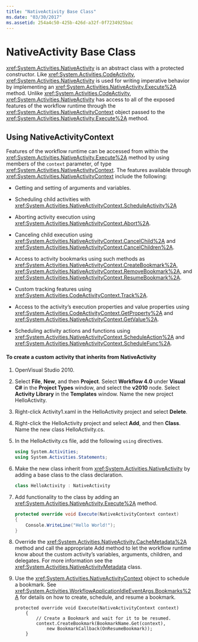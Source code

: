 ```yaml
---
title: "NativeActivity Base Class"
ms.date: "03/30/2017"
ms.assetid: 254a4c50-425b-426d-a32f-0f7234925bac
---
```

# NativeActivity Base Class
<xref:System.Activities.NativeActivity> is an abstract class with a protected constructor. Like <xref:System.Activities.CodeActivity>, <xref:System.Activities.NativeActivity> is used for writing imperative behavior by implementing an <xref:System.Activities.NativeActivity.Execute%2A> method. Unlike <xref:System.Activities.CodeActivity>, <xref:System.Activities.NativeActivity> has access to all of the exposed features of the workflow runtime through the <xref:System.Activities.NativeActivityContext> object passed to the <xref:System.Activities.NativeActivity.Execute%2A> method.

## Using NativeActivityContext
 Features of the workflow runtime can be accessed from within the <xref:System.Activities.NativeActivity.Execute%2A> method by using members of the `context` parameter, of type <xref:System.Activities.NativeActivityContext>. The features available through <xref:System.Activities.NativeActivityContext> include the following:

-   Getting and setting of arguments and variables.

-   Scheduling child activities with <xref:System.Activities.NativeActivityContext.ScheduleActivity%2A>

-   Aborting activity execution using <xref:System.Activities.NativeActivityContext.Abort%2A>.

-   Canceling child execution using <xref:System.Activities.NativeActivityContext.CancelChild%2A> and <xref:System.Activities.NativeActivityContext.CancelChildren%2A>.

-   Access to activity bookmarks using such methods as <xref:System.Activities.NativeActivityContext.CreateBookmark%2A>, <xref:System.Activities.NativeActivityContext.RemoveBookmark%2A>, and <xref:System.Activities.NativeActivityContext.ResumeBookmark%2A>.

-   Custom tracking features using <xref:System.Activities.CodeActivityContext.Track%2A>.

-   Access to the activity’s execution properties and value properties using <xref:System.Activities.CodeActivityContext.GetProperty%2A> and <xref:System.Activities.NativeActivityContext.GetValue%2A>.

-   Scheduling activity actions and functions using <xref:System.Activities.NativeActivityContext.ScheduleAction%2A> and <xref:System.Activities.NativeActivityContext.ScheduleFunc%2A>.

#### To create a custom activity that inherits from NativeActivity

1.  OpenVisual Studio 2010.

2.  Select **File**, **New**, and then **Project**. Select **Workflow 4.0** under **Visual C#** in the **Project Types** window, and select the **v2010** node. Select **Activity Library** in the **Templates** window. Name the new project HelloActivity.

3.  Right-click Activity1.xaml in the HelloActivity project and select **Delete**.

4.  Right-click the HelloActivity project and select **Add**, and then **Class**. Name the new class HelloActivity.cs.

5.  In the HelloActivity.cs file, add the following `using` directives.

    ```csharp
    using System.Activities;
    using System.Activities.Statements;
    ```

6.  Make the new class inherit from <xref:System.Activities.NativeActivity> by adding a base class to the class declaration.

    ```csharp
    class HelloActivity : NativeActivity
    ```

7.  Add functionality to the class by adding an <xref:System.Activities.NativeActivity.Execute%2A> method.

    ```csharp
    protected override void Execute(NativeActivityContext context)
    {
        Console.WriteLine("Hello World!");
    }
    ```

8.  Override the <xref:System.Activities.NativeActivity.CacheMetadata%2A> method and call the appropriate Add method to let the workflow runtime know about the custom activity’s variables, arguments, children, and delegates. For more information see the <xref:System.Activities.NativeActivityMetadata> class.

9. Use the <xref:System.Activities.NativeActivityContext> object to schedule a bookmark. See <xref:System.Activities.WorkflowApplicationIdleEventArgs.Bookmarks%2A> for details on how to create, schedule, and resume a bookmark.

    ```
    protected override void Execute(NativeActivityContext context)
        {
            // Create a Bookmark and wait for it to be resumed.
            context.CreateBookmark(BookmarkName.Get(context),
                new BookmarkCallback(OnResumeBookmark));
        }
    ```
